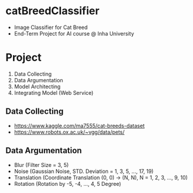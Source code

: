 # catBreedClassifier
* Image Classifier for Cat Breed
* End-Term Project for AI course @ Inha University

# Project
1. Data Collecting
2. Data Argumentation
3. Model Architecting
4. Integrating Model (Web Service)

## Data Collecting
* https://www.kaggle.com/ma7555/cat-breeds-dataset
* https://www.robots.ox.ac.uk/~vgg/data/pets/

## Data Argumentation
* Blur (Filter Size = 3, 5)
* Noise (Gaussian Noise, STD. Deviation = 1, 3, 5, ..., 17, 19)
* Translation (Coordinate Translation (0, 0) -> (N, N), N = 1, 2, 3, ..., 9, 10)
* Rotation (Rotation by -5, -4, ..., 4, 5 Degree)
